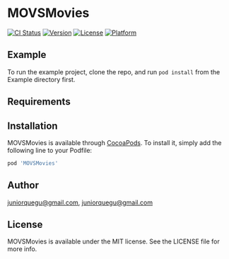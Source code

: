 # MOVSMovies

[![CI Status](https://img.shields.io/travis/juniorquegu@gmail.com/MOVSMovies.svg?style=flat)](https://travis-ci.org/juniorquegu@gmail.com/MOVSMovies)
[![Version](https://img.shields.io/cocoapods/v/MOVSMovies.svg?style=flat)](https://cocoapods.org/pods/MOVSMovies)
[![License](https://img.shields.io/cocoapods/l/MOVSMovies.svg?style=flat)](https://cocoapods.org/pods/MOVSMovies)
[![Platform](https://img.shields.io/cocoapods/p/MOVSMovies.svg?style=flat)](https://cocoapods.org/pods/MOVSMovies)

## Example

To run the example project, clone the repo, and run `pod install` from the Example directory first.

## Requirements

## Installation

MOVSMovies is available through [CocoaPods](https://cocoapods.org). To install
it, simply add the following line to your Podfile:

```ruby
pod 'MOVSMovies'
```

## Author

juniorquegu@gmail.com, juniorquegu@gmail.com

## License

MOVSMovies is available under the MIT license. See the LICENSE file for more info.
